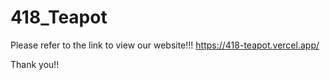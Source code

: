 # 418_Teapot

Please refer to the link to view our website!!!
https://418-teapot.vercel.app/

Thank you!!
